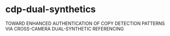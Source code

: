 # cdp-dual-synthetics
TOWARD ENHANCED AUTHENTICATION OF COPY DETECTION PATTERNS VIA CROSS-CAMERA DUAL-SYNTHETIC REFERENCING
